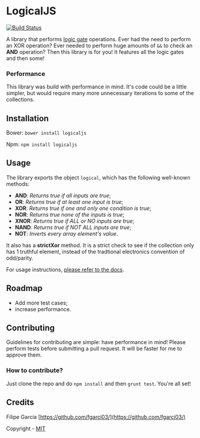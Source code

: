 # LogicalJS
[![Build Status](http://filipegarcia.no-ip.org:8080/buildStatus/icon?job=LogicalJS)](http://filipegarcia.no-ip.org:8080/job/LogicalJS/)

A library that performs [logic gate](https://en.wikipedia.org/wiki/Logic_gate) operations. Ever had the need to perform
an XOR operation? Ever needed to perform huge amounts of `&&` to check an **AND** operation? Then this library is for
you! It features all the logic gates and then some!

### Performance
This library was build with performance in mind. It's code could be a little simpler, but would require many more
unnecessary iterations to some of the collections.


## Installation
Bower: `bower install logicaljs`

Npm: `npm install logicaljs`


## Usage
The library exports the object `logical`, which has the following well-known methods:
+ **AND**: *Returns true if all inputs are true*;
+ **OR**: *Returns true if at least one input is true*;
+ **XOR**: *Returns true if one and only one condition is true*;
+ **NOR**: *Returns true none of the inputs is true*;
+ **XNOR**: *Returns true if ALL or NO inputs are true*;
+ **NAND**: *Returns true if NOT ALL inputs are true*;
+ **NOT**: *Inverts every array element's value*.

It also has a **strictXor** method. It is a strict check to see if the collection only has 1 truthful element, instead of the tradtional electronics convention of odd/parity.


For usage instructions, [please refer to the docs](https://fgarci03.github.io/logicaljs/).


## Roadmap
+ Add more test cases;
+ increase performance.

## Contributing
Guidelines for contributing are simple: have performance in mind! Please perform tests before submitting a pull request. It will be faster for me to approve them.

### How to contribute?
Just clone the repo and do `npm install` and then `grunt test`. You're all set!

## Credits
Filipe Garcia [https://github.com/fgarci03/](https://github.com/fgarci03/)

Copyright - [MIT](LICENSE.md)
